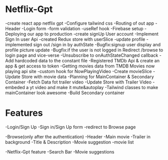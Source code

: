# Netflix-Gpt
-create react app netflix gpt
-Configure tailwind css
-Routing of out app
-Header 
-Login form
-form validation 
-useRef hook
-Firebase setup
-Deploying our app to production
-create signUp User account 
-Implement Sign In user Api
-created Redux store with userSlice
-update profile 
-implemented sign out /sign in by authState
-Bugfix:signup user display and profile picture update
-Bugfix:if the user is not logged in Redirect /browse to login page and vice-verse
-Unsubscribe to onAuthStateChanged callback
-Add hardcoded data to the constant file
-Registered TMDb Api & create an app & get access to token 
-Getting movies data from TMDB Movies now playing api site
-custom hook for NowPlayingVideo
-Create movieSlice
-Update Store with movie data
-Planning for MainContainer & Secondary Container
-Fetch Data fot trailer video
-Update Store with Trailer Video
-embeded a yt video and make it mute&autoplay
-Tailwind classes to make mainContainer look awesome 
-Build Secondary container

# Features

-Login/Sign Up
  -Sign in/Sign Up form
  -redirect to Browse page

-Browse(only after the authentication)
  -Header
  -Main movie
    -Trailer in background
    -Title & Description
    -Movie suggestion
     -movie list

-Netflix-Gpt feature
  -Search Bar
  -Movie suggestions